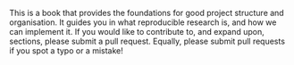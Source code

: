 This is a book that provides the foundations for good project structure and organisation. It guides you in what reproducible research is, and how we can implement it. If you would like to contribute to, and expand upon, sections, please submit a pull request. Equally, please submit pull requests if you spot a typo or a mistake!
